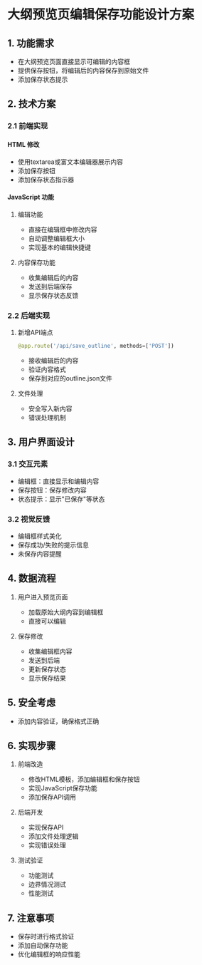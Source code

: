 # 大纲预览页编辑保存功能设计方案

## 1. 功能需求

- 在大纲预览页面直接显示可编辑的内容框
- 提供保存按钮，将编辑后的内容保存到原始文件
- 添加保存状态提示

## 2. 技术方案

### 2.1 前端实现

#### HTML 修改
- 使用textarea或富文本编辑器展示内容
- 添加保存按钮
- 添加保存状态指示器

#### JavaScript 功能
1. 编辑功能
   - 直接在编辑框中修改内容
   - 自动调整编辑框大小
   - 实现基本的编辑快捷键

2. 内容保存功能
   - 收集编辑后的内容
   - 发送到后端保存
   - 显示保存状态反馈

### 2.2 后端实现

1. 新增API端点
   ```python
   @app.route('/api/save_outline', methods=['POST'])
   ```
   - 接收编辑后的内容
   - 验证内容格式
   - 保存到对应的outline.json文件

2. 文件处理
   - 安全写入新内容
   - 错误处理机制

## 3. 用户界面设计

### 3.1 交互元素
- 编辑框：直接显示和编辑内容
- 保存按钮：保存修改内容
- 状态提示：显示"已保存"等状态

### 3.2 视觉反馈
- 编辑框样式美化
- 保存成功/失败的提示信息
- 未保存内容提醒

## 4. 数据流程

1. 用户进入预览页面
   - 加载原始大纲内容到编辑框
   - 直接可以编辑

2. 保存修改
   - 收集编辑框内容
   - 发送到后端
   - 更新保存状态
   - 显示保存结果

## 5. 安全考虑

- 添加内容验证，确保格式正确

## 6. 实现步骤

1. 前端改造
   - 修改HTML模板，添加编辑框和保存按钮
   - 实现JavaScript保存功能
   - 添加保存API调用

2. 后端开发
   - 实现保存API
   - 添加文件处理逻辑
   - 实现错误处理

3. 测试验证
   - 功能测试
   - 边界情况测试
   - 性能测试

## 7. 注意事项

- 保存时进行格式验证
- 添加自动保存功能
- 优化编辑框的响应性能

